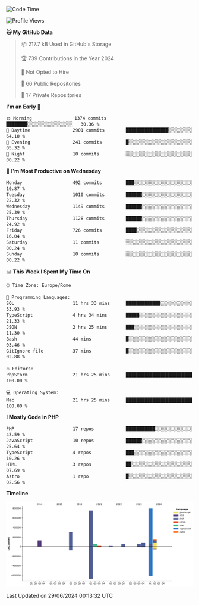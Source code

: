 <!--START_SECTION:waka-->
![Code Time](http://img.shields.io/badge/Code%20Time-5%2C133%20hrs%2044%20mins-blue)

![Profile Views](http://img.shields.io/badge/Profile%20Views-0-blue)

**🐱 My GitHub Data** 

> 📦 217.7 kB Used in GitHub's Storage 
 > 
> 🏆 739 Contributions in the Year 2024
 > 
> 🚫 Not Opted to Hire
 > 
> 📜 66 Public Repositories 
 > 
> 🔑 17 Private Repositories 
 > 
**I'm an Early 🐤** 

```text
🌞 Morning                1374 commits        ████████░░░░░░░░░░░░░░░░░   30.36 % 
🌆 Daytime                2901 commits        ████████████████░░░░░░░░░   64.10 % 
🌃 Evening                241 commits         █░░░░░░░░░░░░░░░░░░░░░░░░   05.32 % 
🌙 Night                  10 commits          ░░░░░░░░░░░░░░░░░░░░░░░░░   00.22 % 
```
📅 **I'm Most Productive on Wednesday** 

```text
Monday                   492 commits         ███░░░░░░░░░░░░░░░░░░░░░░   10.87 % 
Tuesday                  1010 commits        ██████░░░░░░░░░░░░░░░░░░░   22.32 % 
Wednesday                1149 commits        ██████░░░░░░░░░░░░░░░░░░░   25.39 % 
Thursday                 1128 commits        ██████░░░░░░░░░░░░░░░░░░░   24.92 % 
Friday                   726 commits         ████░░░░░░░░░░░░░░░░░░░░░   16.04 % 
Saturday                 11 commits          ░░░░░░░░░░░░░░░░░░░░░░░░░   00.24 % 
Sunday                   10 commits          ░░░░░░░░░░░░░░░░░░░░░░░░░   00.22 % 
```


📊 **This Week I Spent My Time On** 

```text
🕑︎ Time Zone: Europe/Rome

💬 Programming Languages: 
SQL                      11 hrs 33 mins      █████████████░░░░░░░░░░░░   53.93 % 
TypeScript               4 hrs 34 mins       █████░░░░░░░░░░░░░░░░░░░░   21.33 % 
JSON                     2 hrs 25 mins       ███░░░░░░░░░░░░░░░░░░░░░░   11.30 % 
Bash                     44 mins             █░░░░░░░░░░░░░░░░░░░░░░░░   03.46 % 
GitIgnore file           37 mins             █░░░░░░░░░░░░░░░░░░░░░░░░   02.88 % 

🔥 Editors: 
PhpStorm                 21 hrs 25 mins      █████████████████████████   100.00 % 

💻 Operating System: 
Mac                      21 hrs 25 mins      █████████████████████████   100.00 % 
```

**I Mostly Code in PHP** 

```text
PHP                      17 repos            ███████████░░░░░░░░░░░░░░   43.59 % 
JavaScript               10 repos            ██████░░░░░░░░░░░░░░░░░░░   25.64 % 
TypeScript               4 repos             ███░░░░░░░░░░░░░░░░░░░░░░   10.26 % 
HTML                     3 repos             ██░░░░░░░░░░░░░░░░░░░░░░░   07.69 % 
Astro                    1 repo              █░░░░░░░░░░░░░░░░░░░░░░░░   02.56 % 
```



**Timeline**

![Lines of Code chart](https://raw.githubusercontent.com/frnwtr/frnwtr/main/assets/bar_graph.png)


 Last Updated on 29/06/2024 00:13:32 UTC
<!--END_SECTION:waka-->